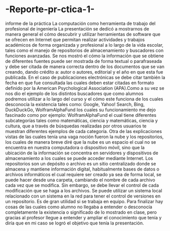 # -Reporte-pr-ctica-1-
informe de la práctica
La computación como herramienta de trabajo del profesional de ingeniería
La presentación se dedicó a mostrarnos de manera general el cómo descubrir y utilizar herramientas de software que se ofrecen en Internet que permitan realizar actividades y trabajos académicos de forma organizada y profesional a lo largo de la vida escolar, tales como el manejo de repositorios de almacenamiento y buscadores con funciones avanzadas.
Se nos mostró el cómo la información que se obtiene de diferentes fuentes puede ser mostrada de forma textual o parafraseada y debe ser citada de manera correcta dentro de los documentos que se van creando, dando crédito a: autor o autores, editorial y el año en que esta fue publicada. En el caso de publicaciones electrónicas se debe citar también la fecha en que fue consultada las cuales deben estar citadas en formato definido por la American Psychological Association (APA).Como a su vez se nos dio el ejemplo de los distintos buscadores que como alumnos podremos utilizar a lo largo del curso y el cómo este funciona de los cuales desconocía la existencia tales como: Google, Yahoo! Search, Bing, DuckDuckGo, WolframAlphaFund los cuales su funcionamiento me dejo fascinado como por ejemplo: WolframAlphaFund el cual tiene diferentes subcategorías tales como matemáticas, ciencia y matemáticas, ciencia y cultura, que a través de búsquedas realizadas por otros usuarios te muestran diferentes ejemplos de cada categoría.
Otra de las explicaciones vistas de las cuales tenía una vaga noción fueron la nube y los repositorios, los cuales de manera breve diré que la nube es un espacio el cual no se encuentra en nuestra computadora o dispositivo móvil, sino que la ubicación de la información se concentra en servidores y dispositivos de almacenamiento a los cuales se puede acceder mediante Internet. Los repositorios son un depósito o archivo es un sitio centralizado donde se almacena y mantiene información digital, habitualmente bases de datos o archivos informáticos el cual requiere ser creado ya sea de forma local, se puede hacer desde una carpeta, cambiando el nombre de cada archivo cada vez que se modifica. Sin embargo, se debe llevar el control de cada modificación que se haga a los archivos. Se puede utilizar un sistema local relacionado con un sistema en la red para tener el control de versiones en un repositorio. Es de gran utilidad si se trabaja en equipo.
Para finalizar hay cosas de las cuales como alumno no llegaba a entender o desconocía completamente la existencia o significado de lo mostrado en clase, pero gracias al profesor llegue a entender y ampliar el conocimiento que tenía y diría que en mi caso se logró el objetivo que tenía la presentación.
